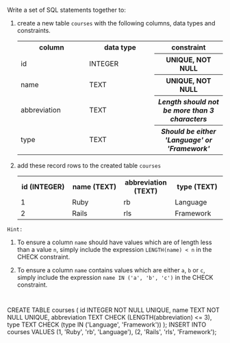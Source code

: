 Write a set of SQL statements together to:

1. create a new table `courses` with the following columns, data types and constraints.

    <table>
        <tr>
            <th width='33%'>column</th>
            <th width='33%'>data type</th>
            <th width='33%'>constraint</th>
        </tr>
        <tr>
            <td width='33%'>id</td>
            <td width='33%'>INTEGER</td>
            <th width='33%'>UNIQUE, NOT NULL</th>
        </tr>
        <tr>
            <td width='33%'>name</td>
            <td width='33%'>TEXT</td>
            <th width='33%'>UNIQUE, NOT NULL</th>
        </tr>
        <tr>
            <td width='33%'>abbreviation</td>
            <td width='33%'>TEXT</td>
            <th width='33%'><i>Length should not be more than 3 characters</i></th>
        </tr>
        <tr>
            <td width='33%'>type</td>
            <td width='33%'>TEXT</td>
            <th width='33%'><i>Should be either 'Language' or 'Framework'</i></th>
        </tr>
    </table>

2. add these record rows to the created table `courses`

    <table>
        <tr>
            <th width='25%'>id (INTEGER)</th>
            <th width='25%'>name (TEXT)</th>
            <th width='25%'>abbreviation (TEXT)</th>
            <th width='25%'>type (TEXT)</th>
        </tr>
        <tr>
            <td width='25%'>1</td>
            <td width='25%'>Ruby</td>
            <td width='25%'>rb</td>
            <td width='25%'>Language</td>
        </tr>
        <tr>
            <td width='25%'>2</td>
            <td width='25%'>Rails</td>
            <td width='25%'>rls</td>
            <td width='25%'>Framework</td>
        </tr>
    </table>

`Hint:`

1. To ensure a column `name` should have values which are of length less than a value `n`, simply include the expression `LENGTH(name) < n` in the CHECK constraint.

2. To ensure a column `name` contains values which are either `a`, `b` or `c`, simply include the expression `name IN ('a', 'b', 'c')` in the CHECK constraint.



<codeblock language="sql" dbName="students3-v1.db" focusTableAfterRun="courses" type="exercise" testMode="fixedInput">
<code>

</code>

<solution>
CREATE TABLE courses (
                        id INTEGER NOT NULL UNIQUE,
                        name TEXT NOT NULL UNIQUE,
                        abbreviation TEXT CHECK (LENGTH(abbreviation) <= 3),
                        type TEXT CHECK (type IN ('Language', 'Framework'))
                     );
INSERT INTO courses VALUES 
                     (1, 'Ruby', 'rb', 'Language'),
                     (2, 'Rails', 'rls', 'Framework');
</solution>
</codeblock>